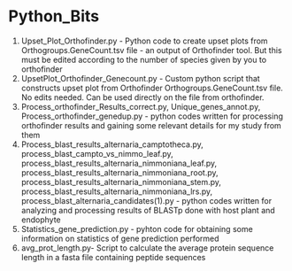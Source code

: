 # Python_Bits
1. Upset_Plot_Orthofinder.py - Python code to create upset plots from Orthogroups.GeneCount.tsv file - an output of Orthofinder tool. But this must be edited according to the number of species given by you to orthofinder
2. UpsetPlot_Orthofinder_Genecount.py - Custom python script that constructs upset plot from Orthofinder Orthogroups.GeneCount.tsv file. No edits needed. Can be used directly on the file from orthofinder.
3. Process_orthofinder_Results_correct.py, Unique_genes_annot.py, Process_orthofinder_genedup.py - python codes written for processing orthofinder results and gaining some relevant details for my study from them
4. Process_blast_results_alternaria_camptotheca.py, process_blast_campto_vs_nimmo_leaf.py, process_blast_results_alternaria_nimmoniana_leaf.py, process_blast_results_alternaria_nimmoniana_root.py, process_blast_results_alternaria_nimmoniana_stem.py, process_blast_results_alternaria_nimmoniana_lrs.py, process_blast_alternaria_candidates(1).py - python codes written for analyzing and processing results of BLASTp done with host plant and endophyte
5. Statistics_gene_prediction.py - pyhton code for obtaining some information on statistics of gene prediction performed
6. avg_prot_length.py- Script to calculate the average protein sequence length in a fasta file containing peptide sequences
